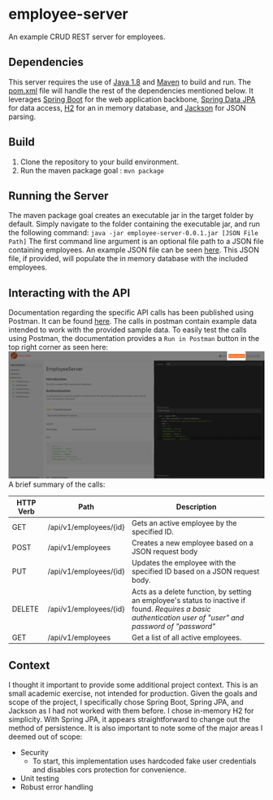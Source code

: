 # employee-server
An example CRUD REST server for employees.

## Dependencies
This server requires the use of [Java 1.8](http://www.oracle.com/technetwork/java/javase/downloads/jdk8-downloads-2133151.html) and [Maven](https://maven.apache.org/) to build and run.  The [pom.xml](https://github.com/MrRyanCramer/employee-server/blob/master/pom.xml) file will handle the rest of the dependencies mentioned below.
It leverages [Spring Boot](https://projects.spring.io/spring-boot/) for the web application backbone, [Spring Data JPA](https://projects.spring.io/spring-data-jpa/) for data access, [H2](http://www.h2database.com/html/main.html) for an in memory database, and [Jackson](https://github.com/FasterXML/jackson) for JSON parsing. 
## Build
1.  Clone the repository to your build environment.
1.  Run the maven package goal : `mvn package`
## Running the Server
The maven package goal creates an executable jar in the target folder by default.  Simply navigate to the folder containing the executable jar, and run the following command:  `java -jar employee-server-0.0.1.jar [JSON File Path]`
The first command line argument is an optional file path to a JSON file containing employees.  An example JSON file can be seen [here](https://github.com/MrRyanCramer/employee-server/blob/master/sampleData/employeeInput.json).  This JSON file, if provided, will populate the in memory database with the included employees.
## Interacting with the API
Documentation regarding the specific API calls has been published using Postman.  It can be found [here](https://documenter.getpostman.com/view/4274660/employeeserver/RW1dGdwL).  The calls in postman contain example data intended to work with the provided sample data.  To easily test the calls using Postman, the documentation provides a `Run in Postman` button in the top right corner as seen here:
![Postman](postman.png)
A brief summary of the calls:

| HTTP Verb | Path | Description |
| --------- | ---- | ----------- |
| GET    | /api/v1/employees/{id} | Gets an active employee by the specified ID. |
| POST   | /api/v1/employees      | Creates a new employee based on a JSON request body |
| PUT    | /api/v1/employees/{id} | Updates the employee with the specified ID based on a JSON request body. |
| DELETE | /api/v1/employees/{id} | Acts as a delete function, by setting an employee's status to inactive if found.  *Requires a basic authentication user of "user" and password of "password"* |
| GET    | /api/v1/employees      | Get a list of all active employees. |

## Context
I thought it important to provide some additional project context.  This is an small academic exercise, not intended for production.  Given the goals and scope of the project, I specifically chose Spring Boot, Spring JPA, and Jackson as I had not worked with them before.  I chose in-memory H2 for simplicity.  With Spring JPA, it appears straightforward to change out the method of persistence.  It is also important to note some of the major areas I deemed out of scope:
* Security
  * To start, this implementation uses hardcoded fake user credentials and disables cors protection for convenience.
* Unit testing
* Robust error handling
